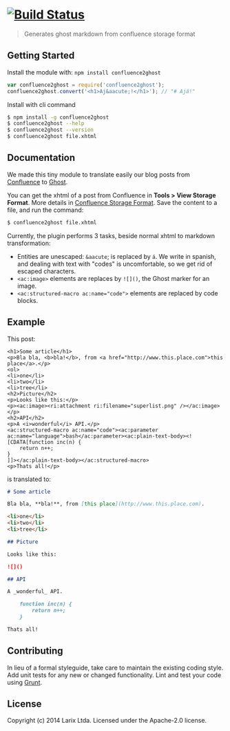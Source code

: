 #  [![Build Status](https://secure.travis-ci.org/larixsource/confluence2ghost.png?branch=master)](http://travis-ci.org/larixsource/confluence2ghost)

> Generates ghost markdown from confluence storage format


## Getting Started

Install the module with: `npm install confluence2ghost`

```js
var confluence2ghost = require('confluence2ghost');
confluence2ghost.convert('<h1>Aj&aacute;!</h1>'); // "# Ajá!"
```

Install with cli command

```sh
$ npm install -g confluence2ghost
$ confluence2ghost --help
$ confluence2ghost --version
$ confluence2ghost file.xhtml
```


## Documentation

We made this tiny module to translate easily our blog posts from [Confluence](https://www.atlassian.com/software/confluence) to [Ghost](https://ghost.org).

You can get the xhtml of a post from Confluence in **Tools > View Storage Format**. More details in [Confluence Storage Format](https://confluence.atlassian.com/display/DOC/Confluence+Storage+Format). Save the content to a file, and run the command:

```sh
$ confluence2ghost file.xhtml
```

Currently, the plugin performs 3 tasks, beside normal xhtml to markdown transformation:

* Entities are unescaped: `&aacute`; is replaced by `á`. We write in spanish, and dealing with text with "codes" is uncomfortable, so we get rid of escaped characters.
* `<ac:image>` elements are replaces by `![]()`, the Ghost marker for an image.
* `<ac:structured-macro ac:name="code">` elements are replaced by code blocks.


## Example

This post:

```xhtml
<h1>Some article</h1>
<p>Bla bla, <b>bla!</b>, from <a href="http://www.this.place.com">this place</a>.</p>
<ol>
<li>one</li>
<li>two</li>
<li>tree</li>
<h2>Picture</h2>
<p>Looks like this:</p>
<p><ac:image><ri:attachment ri:filename="superlist.png" /></ac:image></p>
<h2>API</h2>
<p>A <i>wonderful</i> API.</p>
<ac:structured-macro ac:name="code"><ac:parameter ac:name="language">bash</ac:parameter><ac:plain-text-body><![CDATA[function inc(n) {
    return n++;
}
]]></ac:plain-text-body></ac:structured-macro>
<p>Thats all!</p>
```

is translated to:

```markdown
# Some article

Bla bla, **bla!**, from [this place](http://www.this.place.com).

<li>one</li>
<li>two</li>
<li>tree</li>

## Picture

Looks like this:

![]()

## API

A _wonderful_ API.

    function inc(n) {
        return n++;
    }

Thats all!
```


## Contributing

In lieu of a formal styleguide, take care to maintain the existing coding style. Add unit tests for any new or changed functionality. Lint and test your code using [Grunt](http://gruntjs.com).


## License

Copyright (c) 2014 Larix Ltda.
Licensed under the Apache-2.0 license.
